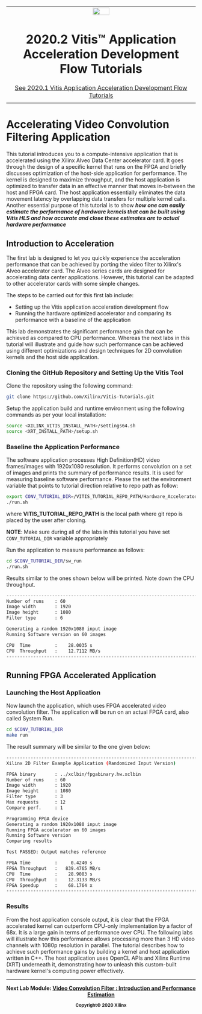 ﻿﻿<table class="sphinxhide">
 <tr>
   <td align="center"><img src="https://www.xilinx.com/content/dam/xilinx/imgs/press/media-kits/corporate/xilinx-logo.png" width="30%"/><h1>2020.2 Vitis™ Application Acceleration Development Flow Tutorials</h1>
   <a href="https://github.com/Xilinx/Vitis-Tutorials/tree/2020.1">See 2020.1 Vitis Application Acceleration Development Flow Tutorials</a>
   </td>
 </tr>
 <tr>
 <td>
 </td>
 </tr>
</table>

# Accelerating Video Convolution Filtering Application

This tutorial introduces you to a compute-intensive application that is accelerated using the Xilinx Alveo Data Center accelerator card. It goes through the design of a specific kernel that runs on the FPGA and briefly discusses optimization of the host-side application for performance. The kernel is designed to maximize throughput, and the host application is optimized to transfer data in an effective manner that moves in-between the host and FPGA card. The host application essentially eliminates the data movement latency by overlapping data transfers for multiple kernel calls. Another essential purpose of this tutorial is to show **_how one can easily estimate the performance of hardware kernels that can be built using Vitis HLS and how accurate and close these estimates are to actual hardware performance_**

## Introduction to Acceleration

The first lab is designed to let you quickly experience the acceleration performance that can be achieved by porting the video filter to Xilinx's Alveo accelerator card. The Alveo series cards are designed for accelerating data center applications. However, this tutorial can be adapted to other accelerator cards with some simple changes.

 The steps to be carried out for this first lab include:

- Setting up the Vitis application acceleration development flow
- Running the hardware optimized accelerator and comparing its performance with a baseline of the application

This lab demonstrates the significant performance gain that can be achieved as compared to CPU performance. Whereas the next labs in this tutorial will illustrate and guide how such performance can be achieved using different optimizations and design techniques for 2D convolution kernels and the host side application.

### Cloning the GitHub Repository and Setting Up the Vitis Tool

Clone the repository using the following command:

```bash
git clone https://github.com/Xilinx/Vitis-Tutorials.git
```

Setup the application build and runtime environment using the following commands as per your local installation:

```bash
source <XILINX_VITIS_INSTALL_PATH>/settings64.sh
source <XRT_INSTALL_PATH>/setup.sh
```

### Baseline the Application Performance

The software application processes High Definition(HD) video frames/images with 1920x1080 resolution. It performs convolution on a set of images and prints the summary of performance results. It is used for measuring baseline software performance. Please the set the environment variable that points to tutorial direction relative to repo path as follow:

```bash
export CONV_TUTORIAL_DIR=/VITIS_TUTORIAL_REPO_PATH/Hardware_Accelerators/Design_Tutorials/01-convolution-tutorial
./run.sh 
```

where **VITIS_TUTORIAL_REPO_PATH** is the local path where git repo is placed by the user after cloning.

  **NOTE**: Make sure during all of the labs in this tutorial you have set `CONV_TUTORIAL_DIR` variable appropriately 

Run the application to measure performance as follows:

```bash
cd $CONV_TUTORIAL_DIR/sw_run
./run.sh 
```

Results similar to the ones shown below will be printed. Note down the CPU throughput.

```bash
----------------------------------------------------------------------------
Number of runs    : 60
Image width       : 1920
Image height      : 1080
Filter type       : 6

Generating a random 1920x1080 input image
Running Software version on 60 images

CPU  Time         :    28.0035 s
CPU  Throughput   :    12.7112 MB/s
----------------------------------------------------------------------------
```

## Running FPGA Accelerated Application

### Launching the Host Application

Now launch the application, which uses FPGA accelerated video convolution filter. The application will be run on an actual FPGA card, also called System Run.

```bash
cd $CONV_TUTORIAL_DIR
make run
```

The result summary will be similar to the one given below:

```bash
----------------------------------------------------------------------------
Xilinx 2D Filter Example Application (Randomized Input Version)

FPGA binary       : ../xclbin/fpgabinary.hw.xclbin
Number of runs    : 60
Image width       : 1920
Image height      : 1080
Filter type       : 3
Max requests      : 12
Compare perf.     : 1

Programming FPGA device
Generating a random 1920x1080 input image
Running FPGA accelerator on 60 images
Running Software version
Comparing results

Test PASSED: Output matches reference

FPGA Time         :     0.4240 s
FPGA Throughput   :   839.4765 MB/s
CPU  Time         :    28.9083 s
CPU  Throughput   :    12.3133 MB/s
FPGA Speedup      :    68.1764 x
----------------------------------------------------------------------------
```

### Results

 From the host application console output, it is clear that the FPGA accelerated kernel can outperform CPU-only implementation by a factor of 68x. It is a large gain in terms of performance over CPU. The following labs will illustrate how this performance allows processing more than 3 HD video channels with 1080p resolution in parallel. The tutorial describes how to achieve such performance gains by building a kernel and host application written in C++.  The host application uses OpenCL APIs and Xilinx Runtime (XRT) underneath it, demonstrating how to unleash this custom-built hardware kernel's computing power effectively.

---------------------------------------

<p align="center"><b>
Next Lab Module: <a href="./lab1_app_introduction_performance_estimation.md">Video Convolution Filter : Introduction and Performance Estimation</a>
<p align="center"><sup>Copyright&copy; 2020 Xilinx</sup></p>
</b></p>
